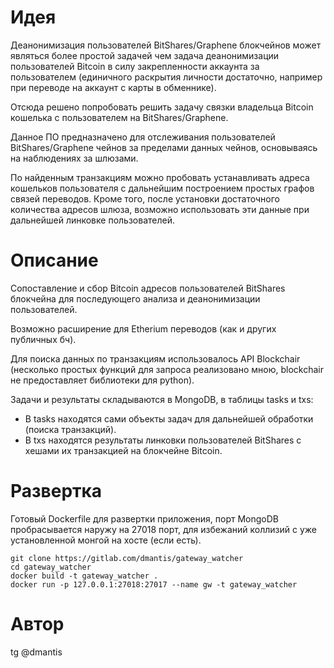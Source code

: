 # Идея 

Деанонимизация пользователей BitShares/Graphene блокчейнов может являться более простой задачей чем задача 
деанонимизации пользователей Bitcoin в силу закрепленности аккаунта за пользователем (единичного раскрытия личности 
достаточно, например при переводе на аккаунт с карты в 
обменнике). 

Отсюда решено попробовать решить задачу связки владельца Bitcoin кошелька с пользователем на BitShares/Graphene.

Данное ПО предназначено для отслеживания пользователей BitShares/Graphene чейнов за пределами данных чейнов,
основываясь на наблюдениях за шлюзами.

По найденным транзакциям можно пробовать устанавливать адреса кошельков пользователя с дальнейшим 
построением простых графов связей переводов. Кроме того, после установки достаточного количества адресов шлюза, 
возможно использовать эти данные при дальнейшей линковке пользователей.
 
# Описание
Сопоставление и сбор Bitcoin адресов пользователей BitShares блокчейна для последующего анализа и деанонимизации 
пользователей. 

Возможно расширение для Etherium переводов (как и других публичных бч).

Для поиска данных по транзакциям использовалось API Blockchair (несколько простых функций для запроса реализовано 
мною, blockchair не предоставляет библиотеки для python). 

Задачи и результаты складываются в MongoDB, в таблицы tasks и txs:
 * В tasks находятся сами объекты задач для дальнейшей обработки (поиска транзакций).
 * В txs находятся результаты линковки пользователей BitShares с хешами их транзакцией на блокчейне Bitcoin.

# Развертка 
Готовый Dockerfile для развертки приложения, порт MongoDB пробрасывается наружу на 27018 порт, для избежаний коллизий с уже установленной монгой на хосте (если есть).
``` 
git clone https://gitlab.com/dmantis/gateway_watcher
cd gateway_watcher
docker build -t gateway_watcher . 
docker run -p 127.0.0.1:27018:27017 --name gw -t gateway_watcher
```

# Автор
tg @dmantis